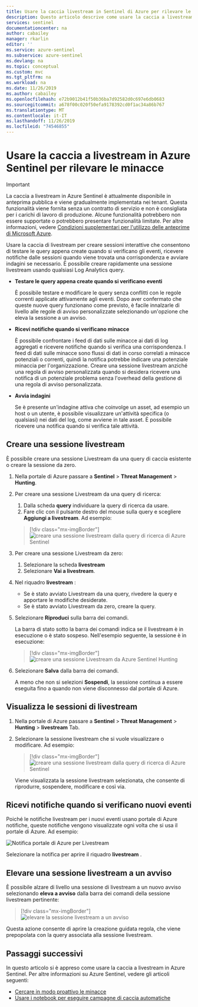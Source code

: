 ```yaml
---
title: Usare la caccia livestream in Sentinel di Azure per rilevare le minacce | Microsoft Docs
description: Questo articolo descrive come usare la caccia a livestream in Azure Sentinel per tenere traccia dei dati.
services: sentinel
documentationcenter: na
author: cabailey
manager: rkarlin
editor: ''
ms.service: azure-sentinel
ms.subservice: azure-sentinel
ms.devlang: na
ms.topic: conceptual
ms.custom: mvc
ms.tgt_pltfrm: na
ms.workload: na
ms.date: 11/26/2019
ms.author: cabailey
ms.openlocfilehash: e72b9012b41f50b36ba7d92582d0c697e6db0683
ms.sourcegitcommit: a678f00c020f50efa9178392cd0f1ac34a86b767
ms.translationtype: MT
ms.contentlocale: it-IT
ms.lasthandoff: 11/26/2019
ms.locfileid: "74546855"
---
```

# <a name="use-hunting-livestream-in-azure-sentinel-to-detect-threats"></a>Usare la caccia a livestream in Azure Sentinel per rilevare le minacce

> [!IMPORTANT]
> La caccia a livestream in Azure Sentinel è attualmente disponibile in anteprima pubblica e viene gradualmente implementata nei tenant.
> Questa funzionalità viene fornita senza un contratto di servizio e non è consigliata per i carichi di lavoro di produzione. Alcune funzionalità potrebbero non essere supportate o potrebbero presentare funzionalità limitate. Per altre informazioni, vedere [Condizioni supplementari per l'utilizzo delle anteprime di Microsoft Azure](https://azure.microsoft.com/support/legal/preview-supplemental-terms/).


Usare la caccia di livestream per creare sessioni interattive che consentono di testare le query appena create quando si verificano gli eventi, ricevere notifiche dalle sessioni quando viene trovata una corrispondenza e avviare indagini se necessario. È possibile creare rapidamente una sessione livestream usando qualsiasi Log Analytics query.

- **Testare le query appena create quando si verificano eventi**
    
    È possibile testare e modificare le query senza conflitti con le regole correnti applicate attivamente agli eventi. Dopo aver confermato che queste nuove query funzionano come previsto, è facile innalzarle di livello alle regole di avviso personalizzate selezionando un'opzione che eleva la sessione a un avviso.

- **Ricevi notifiche quando si verificano minacce**
    
    È possibile confrontare i feed di dati sulle minacce ai dati di log aggregati e ricevere notifiche quando si verifica una corrispondenza. I feed di dati sulle minacce sono flussi di dati in corso correlati a minacce potenziali o correnti, quindi la notifica potrebbe indicare una potenziale minaccia per l'organizzazione. Creare una sessione livestream anziché una regola di avviso personalizzata quando si desidera ricevere una notifica di un potenziale problema senza l'overhead della gestione di una regola di avviso personalizzata.

- **Avvia indagini**
    
    Se è presente un'indagine attiva che coinvolge un asset, ad esempio un host o un utente, è possibile visualizzare un'attività specifica (o qualsiasi) nei dati del log, come avviene in tale asset. È possibile ricevere una notifica quando si verifica tale attività.


## <a name="create-a-livestream-session"></a>Creare una sessione livestream

È possibile creare una sessione Livestream da una query di caccia esistente o creare la sessione da zero.

1. Nella portale di Azure passare a **Sentinel** > **Threat Management** > **Hunting**.

2. Per creare una sessione Livestream da una query di ricerca:
    
    1. Dalla scheda **query** individuare la query di ricerca da usare.
    2. Fare clic con il pulsante destro del mouse sulla query e scegliere **Aggiungi a livestream**. Ad esempio:
    
    > [!div class="mx-imgBorder"]
    > ![creare una sessione livestream dalla query di ricerca di Azure Sentinel](./media/livestream/livestream-from-query.png)

3. Per creare una sessione Livestream da zero: 
    
    1. Selezionare la scheda **livestream**
    2. Selezionare **Vai a livestream**.
    
4. Nel riquadro **livestream** :
    
    - Se è stato avviato Livestream da una query, rivedere la query e apportare le modifiche desiderate.
    - Se è stato avviato Livestream da zero, creare la query. 

5. Selezionare **Riproduci** sulla barra dei comandi.
    
    La barra di stato sotto la barra dei comandi indica se il livestream è in esecuzione o è stato sospeso. Nell'esempio seguente, la sessione è in esecuzione:
    
    > [!div class="mx-imgBorder"]
    > ![creare una sessione Livestream da Azure Sentinel Hunting](./media/livestream/livestream-session.png)

6. Selezionare **Salva** dalla barra dei comandi.
    
    A meno che non si selezioni **Sospendi**, la sessione continua a essere eseguita fino a quando non viene disconnesso dal portale di Azure.

## <a name="view-your-livestream-sessions"></a>Visualizza le sessioni di livestream

1. Nella portale di Azure passare a **Sentinel** > **Threat Management** > **Hunting** > **livestream** Tab.

2. Selezionare la sessione livestream che si vuole visualizzare o modificare. Ad esempio:
    
    > [!div class="mx-imgBorder"]
    > ![creare una sessione livestream dalla query di ricerca di Azure Sentinel](./media/livestream/livestream-tab.png)
    
    Viene visualizzata la sessione livestream selezionata, che consente di riprodurre, sospendere, modificare e così via.

## <a name="receive-notifications-when-new-events-occur"></a>Ricevi notifiche quando si verificano nuovi eventi

Poiché le notifiche livestream per i nuovi eventi usano portale di Azure notifiche, queste notifiche vengono visualizzate ogni volta che si usa il portale di Azure. Ad esempio:

![Notifica portale di Azure per Livestream](./media/livestream/notification.png)

Selezionare la notifica per aprire il riquadro **livestream** .
 
## <a name="elevate-a-livestream-session-to-an-alert"></a>Elevare una sessione livestream a un avviso

È possibile alzare di livello una sessione di livestream a un nuovo avviso selezionando **eleva a avviso** dalla barra dei comandi della sessione livestream pertinente:

> [!div class="mx-imgBorder"]
> ![elevare la sessione livestream a un avviso](./media/livestream/elevate-to-alert.png)

Questa azione consente di aprire la creazione guidata regola, che viene prepopolata con la query associata alla sessione livestream.

## <a name="next-steps"></a>Passaggi successivi

In questo articolo si è appreso come usare la caccia a livestream in Azure Sentinel. Per altre informazioni su Azure Sentinel, vedere gli articoli seguenti:


- [Cercare in modo proattivo le minacce](hunting.md)
- [Usare i notebook per eseguire campagne di caccia automatiche](notebooks.md)
